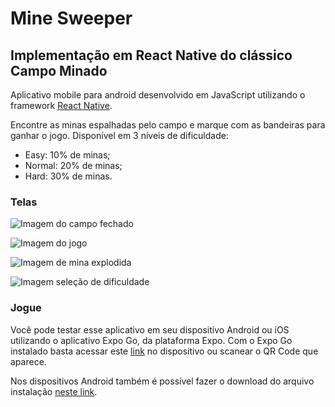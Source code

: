 # Mine Sweeper

## Implementação em React Native do clássico Campo Minado

Aplicativo mobile para android desenvolvido em JavaScript utilizando o framework [React Native](https://reactnative.dev).

Encontre as minas espalhadas pelo campo e marque com as bandeiras para ganhar o jogo. Disponível em 3 níveis de dificuldade:

* Easy: 10% de minas;
* Normal: 20% de minas;
* Hard: 30% de minas.

### Telas

![Imagem do campo fechado](fig1.jpeg)

![Imagem do jogo](fig2.jpeg)

![Imagem de mina explodida](fig3.jpeg)

![Imagem seleção de dificuldade](fig4.jpeg)

### Jogue

Você pode testar esse aplicativo em seu dispositivo Android ou iOS utilizando o aplicativo Expo Go, da plataforma Expo. Com o Expo Go instalado basta acessar este [link](exp://exp.host/@fabiotowers/mine-sweeper) no dispositivo ou scanear o QR Code que aparece.

Nos dispositivos Android também é possível fazer o download do arquivo instalação [neste link](https://github.com/fabioTowers/mine-sweeper/releases/download/v1.1/mine-sweeper-v1-1.apk).